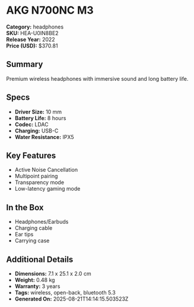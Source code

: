 # AKG N700NC M3
**Category:** headphones  
**SKU:** HEA-U0IN8BE2  
**Release Year:** 2022  
**Price (USD):** $370.81

## Summary
Premium wireless headphones with immersive sound and long battery life.

## Specs
- **Driver Size:** 10 mm
- **Battery Life:** 8 hours
- **Codec:** LDAC
- **Charging:** USB-C
- **Water Resistance:** IPX5

## Key Features
- Active Noise Cancellation
- Multipoint pairing
- Transparency mode
- Low-latency gaming mode

## In the Box
- Headphones/Earbuds
- Charging cable
- Ear tips
- Carrying case

## Additional Details
- **Dimensions:** 7.1 x 25.1 x 2.0 cm
- **Weight:** 0.48 kg
- **Warranty:** 3 years
- **Tags:** wireless, open-back, bluetooth 5.3
- **Generated On:** 2025-08-21T14:14:15.503523Z